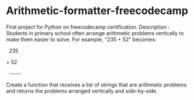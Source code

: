 # Arithmetic-formatter-freecodecamp
First project for Python on freecodecamp certification.
Description : 
Students in primary school often arrange arithmetic problems vertically to make them easier to solve. For example, "235 + 52" becomes:
<p>&nbsp; 235 </p>
+  52
<p>&nbsp; -----</p>
Create a function that receives a list of strings that are arithmetic problems and returns the problems arranged vertically and side-by-side.
